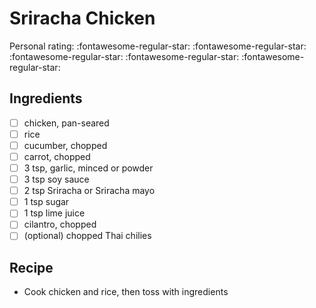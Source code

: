<!-- Do not modify sections with "AUTO-*". They are updated by make.py -->

# Sriracha Chicken

<!-- rating=0; (User can specify rating on scale of 1-5) -->
<!-- AUTO-UserRating -->
Personal rating: :fontawesome-regular-star: :fontawesome-regular-star: :fontawesome-regular-star: :fontawesome-regular-star: :fontawesome-regular-star:
<!-- /AUTO-UserRating -->

<!-- TODO: Capture image for Sriracha Chicken -->

## Ingredients

* [ ] chicken, pan-seared
* [ ] rice
* [ ] cucumber, chopped
* [ ] carrot, chopped
* [ ] 3 tsp, garlic, minced or powder
* [ ] 3 tsp soy sauce
* [ ] 2 tsp Sriracha or Sriracha mayo
* [ ] 1 tsp sugar
* [ ] 1 tsp lime juice
* [ ] cilantro, chopped
* [ ] (optional) chopped Thai chilies

## Recipe

* Cook chicken and rice, then toss with ingredients
